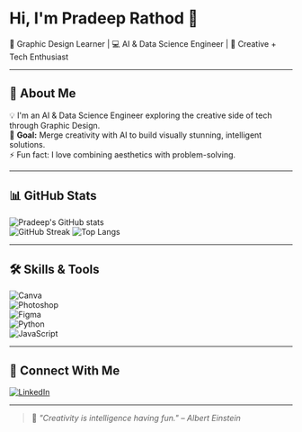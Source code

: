 # Hi, I'm Pradeep Rathod 👋  
🎨 Graphic Design Learner | 💻 AI & Data Science Engineer | 🚀 Creative + Tech Enthusiast 

---

## 📖 About Me  
💡 I'm an AI & Data Science Engineer exploring the creative side of tech through Graphic Design.  
🎯 **Goal:** Merge creativity with AI to build visually stunning, intelligent solutions.  
⚡ Fun fact: I love combining aesthetics with problem-solving. 

---

## 📊 GitHub Stats  
![Pradeep's GitHub stats](https://github-readme-stats.vercel.app/api?username=pradeeprathod1165&show_icons=true&theme=radical)  
![GitHub Streak](https://streak-stats.demolab.com?user=pradeeprathod1165&theme=radical)
![Top Langs](https://github-readme-stats.vercel.app/api/top-langs/?username=pradeeprathod1165&layout=compact&theme=radical)  

---

## 🛠 Skills & Tools  
![Canva](https://img.shields.io/badge/Canva-%2300C4CC.svg?style=for-the-badge&logo=Canva&logoColor=white)  
![Photoshop](https://img.shields.io/badge/Adobe%20Photoshop-%2331A8FF.svg?style=for-the-badge&logo=Adobe%20Photoshop&logoColor=white)  
![Figma](https://img.shields.io/badge/Figma-%23F24E1E.svg?style=for-the-badge&logo=Figma&logoColor=white)  
![Python](https://img.shields.io/badge/Python-%233776AB.svg?style=for-the-badge&logo=python&logoColor=white)  
![JavaScript](https://img.shields.io/badge/JavaScript-%23F7DF1E.svg?style=for-the-badge&logo=javascript&logoColor=black)  

---

## 🔗 Connect With Me  
[![LinkedIn](https://img.shields.io/badge/LinkedIn-%230077B5.svg?style=for-the-badge&logo=linkedin&logoColor=white)](https://www.linkedin.com/in/pradeep-rathod-b61a95260/)

---

> 💬 *"Creativity is intelligence having fun." – Albert Einstein*
